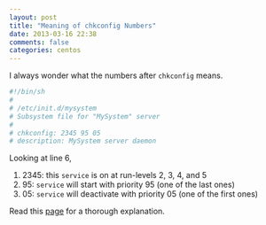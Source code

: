 ```yaml
---
layout: post
title: "Meaning of chkconfig Numbers"
date: 2013-03-16 22:38
comments: false
categories: centos
---
```


I always wonder what the numbers after `chkconfig` means.

```sh
#!/bin/sh
#
# /etc/init.d/mysystem
# Subsystem file for "MySystem" server
#
# chkconfig: 2345 95 05 
# description: MySystem server daemon
```

<!-- more -->

Looking at line 6,

1. 2345: this `service` is on at run-levels 2, 3, 4, and 5
2. 95: `service` will start with priority 95 (one of the last ones)
3. 05: `service` will deactivate with priority 05 (one of the first ones)

Read this [page](http://www.tldp.org/HOWTO/HighQuality-Apps-HOWTO/boot.html#boot.script)
for a thorough explanation.

